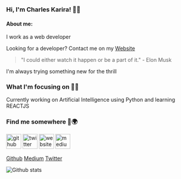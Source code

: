 ### Hi, I'm Charles Karira! 👨‍💻
#### About me:

I work as a web developer 

Looking for a developer? Contact me on my [Website](https://my_world-z3rmou.vertex360.co/) 

> "I could either watch it happen or be a part of it."  - Elon Musk

I'm always trying something new for the thrill

### What I'm focusing on 🦸‍♂️

Currently working on Artificial Intelligence using Python and learning REACTJS

### Find me somewhere 🔎🌍
[<img src='https://cdn.jsdelivr.net/npm/simple-icons@3.0.1/icons/github.svg' alt='github' height='40'>](https://github.com/github.com/hackster254)  [<img src='https://cdn.jsdelivr.net/npm/simple-icons@3.0.1/icons/twitter.svg' alt='twitter' height='40'>](https://twitter.com/https://twitter.com/c_karira)  [<img src='https://cdn.jsdelivr.net/npm/simple-icons@3.0.1/icons/icloud.svg' alt='website' height='40'>](https://my_world-z3rmou.vertex360.co)  [<img src='https://cdn.jsdelivr.net/npm/simple-icons@3.0.1/icons/medium.svg' alt='medium' height='40'>](https://medium.com/@hackster.origin)  

[Github](github.com/hackster254)
[Medium](https://medium.com/@hackster.origin)
[Twitter](https://twitter.com/c_karira)

![Github stats](https://github-readme-stats.vercel.app/api?username=hackster254)

